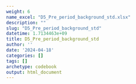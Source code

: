 ```yaml
---
weight: 6
name_excel: "D5_Pre_period_background_std.xlsx"
description: ""
slug: "D5_Pre_period_background_std"
datetime: 1.7134463e+09
title: D5_Pre_period_background_std
author: ''
date: '2024-04-18'
categories: []
tags: []
archetype: codebook
output: html_document
---
```


<div class="tabcontent"></div>

